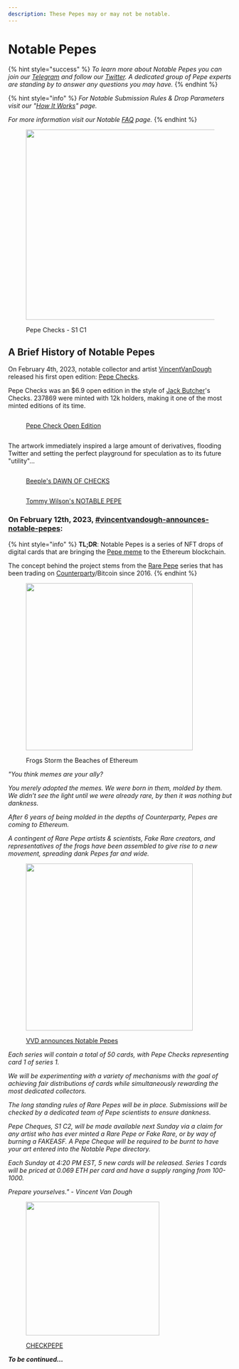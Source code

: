 ```yaml
---
description: These Pepes may or may not be notable.
---
```


# Notable Pepes

{% hint style="success" %}
_To learn more about Notable Pepes you can join our_ [_Telegram_](https://t.me/notablepepes) _and follow our_ [_Twitter_](https://twitter.com/notablepepes)_. A dedicated group of Pepe experts are standing by to answer any questions you may have._
{% endhint %}

{% hint style="info" %}
_For Notable Submission Rules & Drop Parameters visit our "_[_How It Works_](https://wiki.pepe.wtf/chapter-4-latest-developments/notable-pepes/how-it-works)_" page._

_For more information visit our Notable_ [_FAQ_](https://wiki.pepe.wtf/chapter-4-latest-developments/notable-pepes/faq) _page._
{% endhint %}

<figure><img src="../../.gitbook/assets/Notable Pepe Checks.jpeg" alt="" width="427"><figcaption><p>Pepe Checks - S1 C1</p></figcaption></figure>

## A Brief History of Notable Pepes

On February 4th, 2023, notable collector and artist [VincentVanDough](https://twitter.com/Vince\_Van\_Dough) released his first open edition: [Pepe Checks](https://app.manifold.xyz/c/pepechecks).

Pepe Checks was an $6.9 open edition in the style of [Jack Butcher](https://twitter.com/jackbutcher)'s Checks. 237869 were minted with 12k holders, making it one of the most minted editions of its time.

<div>

<figure><img src="../../.gitbook/assets/Pepe Checks - OE Tweet.jpeg" alt=""><figcaption><p><a href="https://twitter.com/Vince_Van_Dough/status/1621982296973758466">Pepe Check Open Edition</a></p></figcaption></figure>

 

<figure><img src="../../.gitbook/assets/Screenshot 2023-02-14 at 7.48.55 PM.png" alt=""><figcaption></figcaption></figure>

</div>

The artwork immediately inspired a large amount of derivatives, flooding Twitter and setting the perfect playground for speculation as to its future "utility"...

<div>

<figure><img src="../../.gitbook/assets/Screenshot 2023-02-14 at 7.38.12 PM.png" alt=""><figcaption><p><a href="https://twitter.com/beeple/status/1622459994376388610">Beeple's DAWN OF CHECKS</a></p></figcaption></figure>

 

<figure><img src="../../.gitbook/assets/Screenshot 2023-02-14 at 7.51.25 PM copy.jpg" alt=""><figcaption><p><a href="https://twitter.com/tommy_wilson_/status/1622048466674548737">Tommy Wilson's NOTABLE PEPE</a></p></figcaption></figure>

</div>

### On February 12th, 2023, [#vincentvandough-announces-notable-pepes](../../pepe-news-outlet/#vincentvandough-announces-notable-pepes "mention"):&#x20;

{% hint style="info" %}
**TL;DR**: Notable Pepes is a series of NFT drops of digital cards that are bringing the [Pepe meme](../../chapter-1-historical-lore/the-creation-pepe-the-frog/birth-of-the-meme/) to the Ethereum blockchain.

The concept behind the project stems from the [Rare Pepe](broken-reference) series that has been trading on [Counterparty](../../chapter-3-blockchain-counterparty-how-to/counterparty-what-is-it/)/Bitcoin since 2016.
{% endhint %}

<figure><img src="../../.gitbook/assets/The Daily - Notable Pepes.jpeg" alt="" width="375"><figcaption><p>Frogs Storm the Beaches of Ethereum</p></figcaption></figure>

_"You think memes are your ally?_

_You merely adopted the memes. We were born in them, molded by them. We didn’t see the light until we were already rare, by then it was nothing but dankness._

_After 6 years of being molded in the depths of Counterparty, Pepes are coming to Ethereum._

_A contingent of Rare Pepe artists & scientists, Fake Rare creators, and representatives of the frogs have been assembled to give rise to a new movement, spreading dank Pepes far and wide._

<figure><img src="../../.gitbook/assets/Screenshot 2023-05-03 at 9.54.01 PM.png" alt="" width="375"><figcaption><p><a href="https://twitter.com/Vince_Van_Dough/status/1624889005593485312">VVD announces Notable Pepes</a></p></figcaption></figure>

_Each series will contain a total of 50 cards, with Pepe Checks representing card 1 of series 1._

_We will be experimenting with a variety of mechanisms with the goal of achieving fair distributions of cards while simultaneously rewarding the most dedicated collectors._

_The long standing rules of Rare Pepes will be in place. Submissions will be checked by a dedicated team of Pepe scientists to ensure dankness._

_Pepe Cheques, S1 C2, will be made available next Sunday via a claim for any artist who has ever minted a Rare Pepe or Fake Rare, or by way of burning a FAKEASF. A Pepe Cheque will be required to be burnt to have your art entered into the Notable Pepe directory._

_Each Sunday at 4:20 PM EST, 5 new cards will be released. Series 1 cards will be priced at 0.069 ETH per card and have a supply ranging from 100-1000._

_Prepare yourselves." - Vincent Van Dough_

<figure><img src="../../.gitbook/assets/PEPECHECK.jpeg" alt="" width="300"><figcaption><p> <a href="https://pepe.wtf/asset/CHECKPEPE">CHECKPEPE</a>  </p></figcaption></figure>

_**To be continued...**_
